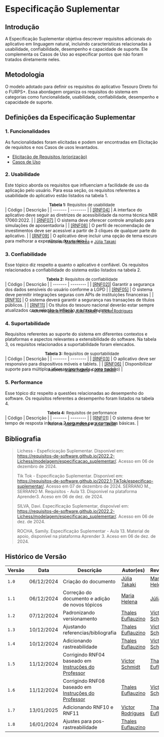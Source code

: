 # Especificação Suplementar

## Introdução

A Especificação Suplementar objetiva descrever requisitos adicionais do aplicativo em linguagem natural, incluindo características relacionadas à usabilidade, confiabilidade, desempenho e capacidade de suporte. Ele complementa os Casos de Uso ao especificar pontos que não foram tratados diretamente neles.

## Metodologia

O modelo adotado para definir os requisitos do aplicativo Tesouro Direto foi o FURPS+. Essa abordagem organiza os requisitos do sistema em categorias como funcionalidade, usabilidade, confiabilidade, desempenho e capacidade de suporte.

## Definições da Especificação Suplementar

### <a id="f"></a>1. Funcionalidades

As funcionalidades foram elicitadas e podem ser encontradas em Elicitação de requisitos e nos Casos de usos levantados.

- [Elicitação de Requisitos (priorização)](../priorizacao.md)
- [Casos de Uso](casos_de_uso.md)

### <a id="u"></a>2. Usabilidade

Este tópico aborda os requisitos que influenciam a facilidade de uso da aplicação pelo usuário. Para essa seção, os requisitos referentes a usabilidade do aplicativo estão listados na tabela 1.

<p style="font-size: 13px; text-align: center; margin: 0px auto"><strong>Tabela 1:</strong> Requisitos de usabilidade</p>
| Código | Descrição |
| ------- | -------- |
| <a href="../../elicitacao/grupo5/requisitos/#anchor_RNF04">[RNF04]</a> | A interface do aplicativo deve seguir as diretrizes de acessibilidade da norma técnica NBR 17060:2022. |
| <a href="../../elicitacao/grupo5/requisitos/#anchor_RNF07">[RNF07]</a> | O sistema deve oferecer controle ampliado para simulações de aposentadoria |
| <a href="../../elicitacao/grupo5/requisitos/#anchor_RNF08">[RNF08]</a> | O perfil de recomendação de investimentos deve ser acessível a partir de 3 cliques de qualquer parte do aplicativo. |
| <a href="../../elicitacao/grupo5/requisitos/#anchor_RNF09">[RNF09]</a> | O aplicativo deve incluir uma opção de tema escuro para melhorar a experiência do usuário |
<p style="font-size: 13px; margin: 0px; text-align: center; margin-top: -14px">Autores: <a href="https://github.com/MariaCHelena" target="blank">Maria Helena</a> e <a href="https://github.com/juliatakaki" target="blank">Júlia Takaki</a></p>

### <a id="c"></a>3. Confiabilidade

Esse tópico diz respeito a quanto o aplicativo é confiável. Os requisitos relacionados a confiabilidade do sistema estão listados na tabela 2.

<p style="font-size: 13px; text-align: center; margin: 0px auto"><strong>Tabela 2:</strong> Requisitos de confiabilidade</p>
| Código | Descrição |
| ------- | -------- |
| <a href="../../elicitacao/grupo5/requisitos/#anchor_RNF02">[RNF02]</a>| Garantir a segurança dos dados sensíveis do usuário conforme a LGPD |
| <a href="../../elicitacao/grupo5/requisitos/#anchor_RNF05">[RNF05]</a> | O sistema deve permitir integrações seguras com APIs de instituições financeiras |
| <a href="../../elicitacao/grupo5/requisitos/#anchor_RNF10">[RNF10]</a> | O sistema deverá garantir a segurança nas transações de títulos públicos. |
| <a href="../../elicitacao/grupo5/requisitos/#anchor_RNF11">[RNF11]</a> | Os títulos do tesouro nacional deverão estar sempre atualizados com relação a inflação e a taxa de juros. |

<p style="font-size: 13px; margin: 0px; text-align: center; margin-top: -14px">Autores: <a href="https://github.com/MariaCHelena" target="blank">Maria Helena</a>, <a href="https://github.com/juliatakaki" target="blank">Júlia Takaki</a> e <a href="https://github.com/Viictor Hugoo" target="blank">Victor Rodrigues</a></p>

### <a id="s"></a>4. Suportabilidade

Requisitos referentes ao suporte do sistema em diferentes contextos e plataformas e aspectos relevantes a extensibilidade do software. Na tabela 3, os requisitos relacionados a suportabilidade foram elencados.

<p style="font-size: 13px; text-align: center; margin: 0px auto"><strong>Tabela 3:</strong> Requisitos de suportabilidade</p>
| Código | Descrição |
| ------- | -------- |
| <a href="../../elicitacao/grupo5/requisitos/#anchor_RNF03">[RNF03]</a> | O aplicativo deve ser responsivo para dispositivos móveis e tablets. |
| <a href="../../elicitacao/grupo5/requisitos/#anchor_RNF06">[RNF06]</a> | Disponibilizar suporte para múltiplos idiomas (português como padrão) |
<p style="font-size: 13px; margin: 0px; text-align: center; margin-top: -14px">Autores: <a href="https://github.com/MariaCHelena" target="blank">Maria Helena</a> e <a href="https://github.com/juliatakaki" target="blank">Júlia Takaki</a></p>

### <a id="p"></a>5. Performance

Esse tópico diz respeito a questões relacionadas ao desempenho do software. Os requisitos referentes a desempenho foram listados na tabela 4.

<p style="font-size: 13px; text-align: center; margin: 0px auto"><strong>Tabela 4:</strong> Requisitos de performance</p>
| Código | Descrição |
| ------- | -------- |
| <a href="../../elicitacao/grupo5/requisitos/#anchor_RNF01">[RNF01]</a> | O sistema deve ter tempo de resposta inferior a 2 segundos para consultas básicas. |
<p style="font-size: 13px; margin: 0px; text-align: center; margin-top: -14px">Autores: <a href="https://github.com/MariaCHelena" target="blank">Maria Helena</a> e <a href="https://github.com/juliatakaki" target="blank">Júlia Takaki</a></p>

## Bibliografia

> Lichess - Espeficicação Suplementar. Disponível em: https://requisitos-de-software.github.io/2022.2-Lichess/modelagem/especificacao_suplementar/. Acesso em 06 de dezembro de 2024.
>
> Tik Tok - Especificação Suplementar. Disponível em: https://requisitos-de-software.github.io/2022.1-TikTok/especificao-suplementar/. Acesso em 07 de dezembro de 2024.
> SERRANO M., SERRANO M. Requisitos - Aula 13. Disponível na plataforma Aprender3. Aceso em 06 de dez. de 2024.
>
> SILVA, Davi. Especificação Suplementar, dispovível em: https://requisitos-de-software.github.io/2022.2-Lichess/modelagem/especificacao_suplementar/. Acesso em 06 de dez. de 2024.
>
> ROCHA, Samily. Especificação Suplementar - Aula 13. Material de apoio, disponível na plataforma Aprender 3. Aceso em 06 de dez. de 2024.

## Histórico de Versão

| Versão | Data  | Descrição                     | Autor(es)     | Revisor(es)   |
| ------ | ----- | ----------------------------- |-------------- | -------       |
| `1.0`  | 06/12/2024 |  Criação do documento         | [Júlia Takaki](https://github.com/juliatakaki)  | [Maria Helena](https://github.com/MariaCHelena)  |
| `1.1`  | 06/12/2024 |  Correção do documento e adição de novos tópicos        | [Maria Helena](https://github.com/MariaCHelena)  | [Júlia Takaki](https://github.com/juliatakaki)  |
| `1.2`  | 07/12/2024 |  Padronizando versionamento        | [Thales Euflauzino](https://github.com/thaleseuflauzino)  | [Víctor Schmidt](https://github.com/moonshinerd)  |
| `1.3`  | 10/12/2024 |  Ajustando referencias/bibliografia        | [Thales Euflauzino](https://github.com/thaleseuflauzino)  | [Víctor Schmidt](https://github.com/moonshinerd)  |
| `1.4`  | 10/12/2024 |  Adicionando rastreabilidade        | [Thales Euflauzino](https://github.com/thaleseuflauzino)  | [Víctor Schmidt](https://github.com/moonshinerd)  |
| `1.5`    | 11/12/2024 | Corrigindo RNF04 baseado em [Instruções do Professor](../../elicitacao/grupo5/requisitos/#requisitos-por-integrante)| [Víctor Schmidt](https://github.com/moonshinerd)   | [Thales Euflauzino](https://github.com/thaleseuflauzino) |
| `1.6`    | 11/12/2024 | Corrigindo RNF08 baseado em [Instruções do Professor](../../elicitacao/grupo5/requisitos/#requisitos-por-integrante)|  [Thales Euflauzino](https://github.com/thaleseuflauzino) | [Víctor Schmidt](https://github.com/moonshinerd) |
| `1.7`    | 13/01/2025 | Adicionando RNF10 e RNF11 | [Victor Rodrigues](https://github.com/ViictorHugoo) |[Thales Euflauzino](https://github.com/thaleseuflauzino) |
| `1.8` | 16/01/2024  | Ajustes para pos-rastreabilidade | [Thales Euflauzino](https://github.com/thaleseuflauzino) |
